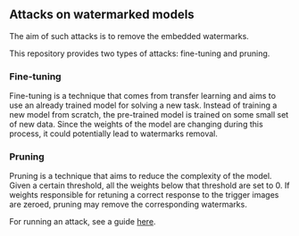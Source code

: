 ## Attacks on watermarked models

The aim of such attacks is to remove the embedded watermarks. 

This repository provides two types of attacks: fine-tuning and pruning.

### Fine-tuning

Fine-tuning is a technique that comes from transfer learning and aims to use an already trained model for solving a new task. Instead of training a new model from scratch, the pre-trained model is trained on some small set of new data.  Since the weights of the model are changing during this process, it could potentially lead to watermarks removal.

### Pruning

Pruning is a technique that aims to reduce the complexity of the model. Given a certain threshold, all the weights below that threshold are set to 0. If weights responsible for retuning a correct response to the trigger images are zeroed, pruning may remove the corresponding watermarks.


For running an attack, see a guide [here](start.md).